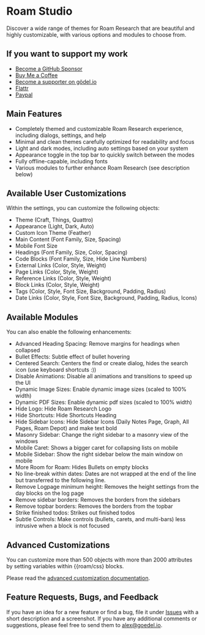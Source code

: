 # Roam Studio

Discover a wide range of themes for Roam Research that are beautiful and highly customizable, with various options and modules to choose from.

## If you want to support my work

- [Become a GitHub Sponsor](https://github.com/sponsors/rcvd)
- [Buy Me a Coffee](https://www.buymeacoffee.com/rcvdio)
- [Become a supporter on gödel.io](https://www.goedel.io/subscribe?utm_medium=web&utm_source=subscribe-widget&utm_content=47299057)
- [Flattr](https://flattr.com/@rcvd)
- [Paypal](https://paypal.me/rcvd)

## Main Features

- Completely themed and customizable Roam Research experience, including dialogs, settings, and help
- Minimal and clean themes carefully optimized for readability and focus
- Light and dark modes, including auto settings based on your system
- Appearance toggle in the top bar to quickly switch between the modes
- Fully offline-capable, including fonts
- Various modules to further enhance Roam Research (see description below)

## Available User Customizations

Within the settings, you can customize the following objects:

- Theme (Craft, Things, Quattro)
- Appearance (Light, Dark, Auto)
- Custom Icon Theme (Feather)
- Main Content (Font Family, Size, Spacing)
- Mobile Font Size
- Headings (Font Family, Size, Color, Spacing)
- Code Blocks (Font Family, Size, Hide Line Numbers)
- External Links (Color, Style, Weight)
- Page Links (Color, Style, Weight)
- Reference Links (Color, Style, Weight)
- Block Links (Color, Style, Weight)
- Tags (Color, Style, Font Size, Background, Padding, Radius)
- Date Links (Color, Style, Font Size, Background, Padding, Radius, Icons)

## Available Modules

You can also enable the following enhancements:

- Advanced Heading Spacing: Remove margins for headings when collapsed
- Bullet Effects: Subtle effect of bullet hovering
- Centered Search: Centers the find or create dialog, hides the search icon (use keyboard shortcuts :))
- Disable Animations: Disable all animations and transitions to speed up the UI
- Dynamic Image Sizes: Enable dynamic image sizes (scaled to 100% width)
- Dynamic PDF Sizes: Enable dynamic pdf sizes (scaled to 100% width)
- Hide Logo: Hide Roam Research Logo
- Hide Shortcuts: Hide Shortcuts Heading
- Hide Sidebar Icons: Hide Sidebar Icons (Daily Notes Page, Graph, All Pages, Roam Depot) and make text bold
- Masonry Sidebar: Change the right sidebar to a masonry view of the windows
- Mobile Caret: Shows a bigger caret for collapsing lists on mobile
- Mobile Sidebar: Show the right sidebar below the main window on mobile
- More Room for Roam: Hides Bullets on empty blocks
- No line-break within dates: Dates are not wrapped at the end of the line but transferred to the following line.
- Remove Logpage minimum height: Removes the height settings from the day blocks on the log page
- Remove sidebar borders: Removes the borders from the sidebars
- Remove topbar borders: Removes the borders from the topbar
- Strike finished todos: Strikes out finished todos 
- Subtle Controls: Make controls (bullets, carets, and multi-bars) less intrusive when a block is not focused

## Advanced Customizations

You can customize more than 500 objects with more than 2000 attributes by setting variables within {{roam/css} blocks.

Please read the [advanced customization documentation](https://roamresearch.com/#/app/RoamStudio).

## Feature Requests, Bugs, and Feedback

If you have an idea for a new feature or find a bug, file it under [Issues](https://github.com/rcvd/RoamStudio/issues) with a short description and a screenshot.
If you have any additional comments or suggestions, please feel free to send them to alex@goedel.io.
